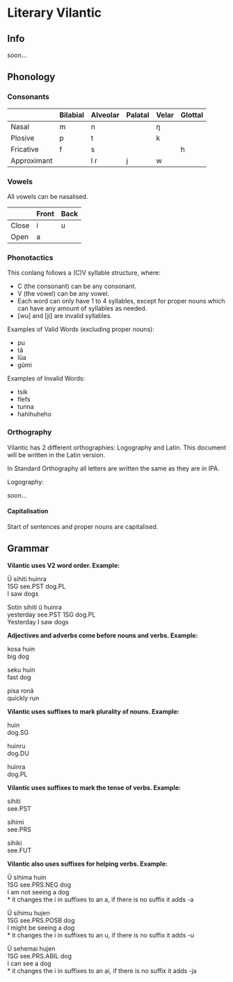 # Literary Vilantic

## Info

soon...

## Phonology

### Consonants

|             | Bilabial | Alveolar | Palatal | Velar | Glottal |
|-------------|----------|----------|---------|-------|---------|
| Nasal       | m        | n        |         | ŋ     |         |
| Plosive     | p        | t        |         | k     |         |
| Fricative   | f        | s        |         |       | h       |
| Approximant |          | l r      | j       | w     |         |

### Vowels

All vowels can be nasalised.

|           | Front | Back |
|-----------|-------|------|
| Close     | i     | u    |
| Open      | a     |      |

### Phonotactics

This conlang follows a (C)V syllable structure, where:

* C (the consonant) can be any consonant.
* V (the vowel) can be any vowel.
* Each word can only have 1 to 4 syllables, except for proper nouns which can have any amount of syllables as needed.
* [wu] and [ji] are invalid syllables.

Examples of Valid Words (excluding proper nouns):

* pu
* tã
* lũa
* gũmi

Examples of Invalid Words:

* tsik
* flefs
* tunna
* hahihuheho

### Orthography

Vilantic has 2 different orthographies: Logography and Latin. This document will be written in the Latin version.

In Standard Orthography all letters are written the same as they are in IPA.

Logography:

soon...

#### Capitalisation

Start of sentences and proper nouns are capitalised.

## Grammar

**Vilantic uses V2 word order. Example:**

Ũ sihiti huinra  
1SG see.PST dog.PL  
I saw dogs

Sotin sihiti ũ huinra  
yesterday see.PST 1SG dog.PL  
Yesterday I saw dogs

**Adjectives and adverbs come before nouns and verbs. Example:**

kosa huin  
big dog

seku huin  
fast dog

pisa ronã  
quickly run

**Vilantic uses suffixes to mark plurality of nouns. Example:**

huin  
dog.SG

huinru  
dog.DU

huinra  
dog.PL

**Vilantic uses suffixes to mark the tense of verbs. Example:**

sihiti  
see.PST

sihimi  
see.PRS

sihiki  
see.FUT

**Vilantic also uses suffixes for helping verbs. Example:**

Ũ sihima huin  
1SG see.PRS.NEG dog  
I am not seeing a dog  
\* it changes the i in suffixes to an a, if there is no suffix it adds -a

Ũ sihimu hujen  
1SG see.PRS.POSB dog  
I might be seeing a dog  
\* it changes the i in suffixes to an u, if there is no suffix it adds -u

Ũ sehemai hujen  
1SG see.PRS.ABIL dog  
I can see a dog  
\* it changes the i in suffixes to an ai, if there is no suffix it adds -ja
